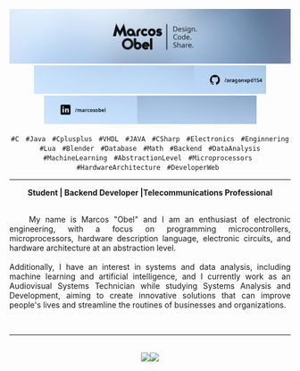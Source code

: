 <p align="center">
<a href="https://www.linkedin.com/in/marcosobel/" target="_blank"><img src="https://raw.githubusercontent.com/aragonxpd154/aragonxpd154/main/name_profile.png"alt="Marcos Obel - Design. Code. Share." width="800"/></a><a href="#" target="_blank"><img src="https://raw.githubusercontent.com/aragonxpd154/aragonxpd154/main/art_1.png"
alt="#" width="159"/></a><a href="#" target="_blank"><img src="https://raw.githubusercontent.com/aragonxpd154/aragonxpd154/main/art_2.png" alt="#" width="128"/></a><a href="https://github.com/aragonxpd154" target="_blank"><img src="https://raw.githubusercontent.com/aragonxpd154/aragonxpd154/main/art_3.png" alt="GitHub: aragonxpd154" width="129"/></a><a href="https://linkedin.com/in/marcosobel" target="_blank"><img src="https://raw.githubusercontent.com/aragonxpd154/aragonxpd154/main/art_4.png" alt="#" width="167"/><a href="https://linkedin.com/in/marcosobel" target="_blank"><img src="https://raw.githubusercontent.com/aragonxpd154/aragonxpd154/main/art_5.png" alt="#" width="214"/></a>
</p>

<!-- Subtitle -->
<div align="center">
  <p>
      <code>#C</code> &nbsp; <code>#Java</code> &nbsp; <code>#Cplusplus</code> &nbsp; <code>#VHDL</code> &nbsp; <code>#JAVA</code> &nbsp; <code>#CSharp</code> &nbsp; <code>#Electronics</code> &nbsp; <code>#Enginnering</code> &nbsp; <code>#Lua</code> &nbsp; <code>#Blender</code> &nbsp; <code>#Database</code> &nbsp; <code>#Math</code> &nbsp; <code>#Backend</code> &nbsp; <code>#DataAnalysis</code> &nbsp; <code>#MachineLearning</code> &nbsp; <code>#AbstractionLevel</code> &nbsp; <code>#Microprocessors</code> &nbsp; <code>#HardwareArchitecture</code> &nbsp; <code>#DeveloperWeb</code> &nbsp;
  </p>
  <hr/>
  <b>Student | Backend Developer |Telecommunications Professional</b>
</div>

<br/>

<!-- Main Content -->
<p align="justify">
  &nbsp;&nbsp;&nbsp;&nbsp;My name is Marcos "Obel" and I am an enthusiast of electronic engineering, with a focus on programming microcontrollers, microprocessors, hardware description language, electronic circuits, and hardware architecture at an abstraction level.<br/><br/> Additionally, I have an interest in systems and data analysis, including machine learning and artificial intelligence, and I currently work as an Audiovisual Systems Technician while studying Systems Analysis and Development, aiming to create innovative solutions that can improve people's lives and streamline the routines of businesses and organizations.
</p>
<br />
<hr />
<br />

<!-- Techs -->

<div align="center">
  <a href="https://github.com/aragonxpd154">
    <img height="180em" src="https://github-readme-stats.vercel.app/api?username=aragonxpd154&show_icons=true&theme=dracula&include_all_commits=true&count_private=true"/><img height="180em" src="https://github-readme-stats.vercel.app/api/top-langs/?username=aragonxpd154&layout=compact&langs_count=7&theme=dracula"/>
  </a>
</div>